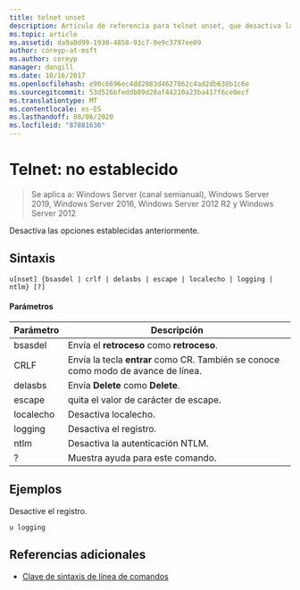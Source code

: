 ```yaml
---
title: telnet unset
description: Artículo de referencia para telnet unset, que desactiva las opciones establecidas anteriormente.
ms.topic: article
ms.assetid: da9a0d99-1930-4858-93c7-0e9c3797ee09
author: coreyp-at-msft
ms.author: coreyp
manager: dongill
ms.date: 10/16/2017
ms.openlocfilehash: e90c6696ec4dd2883d4627862c4ad2db638b1c6e
ms.sourcegitcommit: 53d526bfeddb89d28af44210a23ba417f6ce0ecf
ms.translationtype: MT
ms.contentlocale: es-ES
ms.lasthandoff: 08/06/2020
ms.locfileid: "87881636"
---
```

# <a name="telnet-unset"></a>Telnet: no establecido

> Se aplica a: Windows Server (canal semianual), Windows Server 2019, Windows Server 2016, Windows Server 2012 R2 y Windows Server 2012

Desactiva las opciones establecidas anteriormente.

## <a name="syntax"></a>Sintaxis
```
u[nset] {bsasdel | crlf | delasbs | escape | localecho | logging | ntlm} [?]
```
#### <a name="parameters"></a>Parámetros
|Parámetro|Descripción|
|-------|--------|
|bsasdel|Envía el **retroceso** como **retroceso**.|
|CRLF|Envía la tecla **entrar** como CR. También se conoce como modo de avance de línea.|
|delasbs|Envía **Delete** como **Delete**.|
|escape|quita el valor de carácter de escape.|
|localecho|Desactiva localecho.|
|logging|Desactiva el registro.|
|ntlm|Desactiva la autenticación NTLM.|
|?|Muestra ayuda para este comando.|
## <a name="examples"></a>Ejemplos
Desactive el registro.
```
u logging
```
## <a name="additional-references"></a>Referencias adicionales
- [Clave de sintaxis de línea de comandos](command-line-syntax-key.md)
